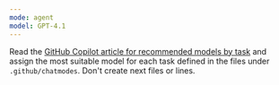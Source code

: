 ```yaml
---
mode: agent
model: GPT-4.1
---
```

Read the [GitHub Copilot article for recommended models by task](https://docs.github.com/en/copilot/reference/ai-models/model-comparison#recommended-models-by-task) and assign the most suitable model for each task defined in the files under `.github/chatmodes`.
Don't create next files or lines.